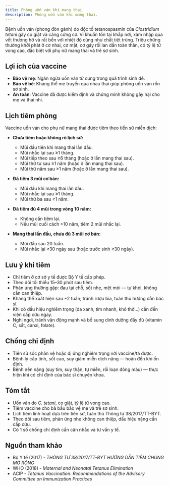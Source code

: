 ```yaml
---
title: Phòng uốn ván khi mang thai
description: Phòng uốn ván khi mang thai.
---
```


Bệnh uốn ván (phong đòn gánh) do độc tố tetanospasmin của *Clostridium tetani* gây co giật và căng cứng cơ. Vi khuẩn tồn tại khắp nơi, xâm nhập qua vết thương hở và rất bền với nhiệt độ cũng như chất tiệt trùng. Triệu chứng thường khởi phát ở cơ nhai, cơ mặt, cơ gáy rồi lan dần toàn thân, có tỷ lệ tử vong cao, đặc biệt với phụ nữ mang thai và trẻ sơ sinh.

## Lợi ích của vaccine

- **Bảo vệ mẹ**: Ngăn ngừa uốn ván tử cung trong quá trình sinh đẻ.  
- **Bảo vệ bé**: Kháng thể mẹ truyền qua nhau thai giúp phòng uốn ván rốn sơ sinh.  
- **An toàn**: Vaccine đã được kiểm định và chứng minh không gây hại cho mẹ và thai nhi.

## Lịch tiêm phòng

Vaccine uốn ván cho phụ nữ mang thai được tiêm theo tiền sử miễn dịch:

- **Chưa tiêm hoặc không rõ lịch sử:**  
  - Mũi đầu tiên khi mang thai lần đầu. 
  - Mũi nhắc lại sau ≥1 tháng.
  - Mũi tiếp theo sau ≥6 tháng (hoặc ở lần mang thai sau).
  - Mũi thứ tư sau ≥1 năm (hoặc ở lần mang thai sau).
  - Mũi thứ năm sau ≥1 năm (hoặc ở lần mang thai sau).

- **Đã tiêm 3 mũi cơ bản:**
  - Mũi đầu khi mang thai lần đầu.
  - Mũi nhắc lại sau ≥1 tháng.
  - Mũi thứ ba sau ≥1 năm.

- **Đã tiêm đủ 4 mũi trong vòng 10 năm:**
  - Không cần tiêm lại. 
  - Nếu mũi cuối cách >10 năm, tiêm 2 mũi nhắc lại.

- **Mang thai lần đầu, chưa đủ 3 mũi cơ bản:**
  - Mũi đầu sau 20 tuần.
  - Mũi nhắc lại ≥30 ngày sau (hoặc trước sinh ≥30 ngày).

## Lưu ý khi tiêm

- Chỉ tiêm ở cơ sở y tế được Bộ Y tế cấp phép.  
- Theo dõi tối thiểu 15–30 phút sau tiêm.  
- Phản ứng thường gặp: đau tại chỗ, sốt nhẹ, mệt mỏi — tự khỏi, không cần can thiệp.  
- Kháng thể xuất hiện sau ~2 tuần; tránh rượu bia, tuân thủ hướng dẫn bác sĩ.  
- Khi có dấu hiệu nghiêm trọng (da xanh, tim nhanh, khó thở…) cần đến viện cấp cứu ngay.  
- Nghỉ ngơi, tránh vận động mạnh và bổ sung dinh dưỡng đầy đủ (vitamin C, sắt, canxi, folate).

## Chống chỉ định

- Tiền sử sốc phản vệ hoặc dị ứng nghiêm trọng với vaccine/tá dược.  
- Bệnh lý cấp tính, sốt cao, suy giảm miễn dịch nặng — hoãn đến khi ổn định.  
- Bệnh nền nặng (suy tim, suy thận, tự miễn, rối loạn đông máu) — thực hiện khi có chỉ định của bác sĩ chuyên khoa.

## Tóm tắt

- Uốn ván do *C. tetani*, co giật, tỷ lệ tử vong cao.  
- Tiêm vaccine cho bà bầu bảo vệ mẹ và trẻ sơ sinh.  
- Lịch tiêm linh hoạt dựa trên tiền sử, tuân thủ Thông tư 38/2017/TT-BYT.  
- Theo dõi sau tiêm, phản ứng nhẹ không can thiệp, dấu hiệu nặng cần cấp cứu.  
- Có 1 số chống chỉ định cần cân nhắc và tư vấn y tế.

## Nguồn tham khảo

- Bộ Y tế (2017) - _THÔNG TƯ 38/2017/TT-BYT HƯỚNG DẪN TIÊM CHỦNG MỞ RỘNG_
- WHO (2018) - _Maternal and Neonatal Tetanus Elimination_
- ACIP - _Tetanus Vaccination: Recommendations of the Advisory Committee on Immunization Practices_
